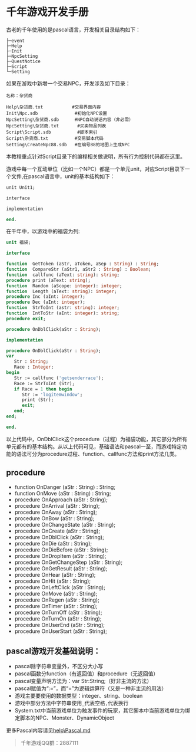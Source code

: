 # 千年游戏开发手册

古老的千年使用的是pascal语言，开发相关目录结构如下：
```
├─event
├─Help
├─Init
├─NpcSetting
├─QuestNotice
├─Script
└─Setting
```

如果在游戏中新增一个交易NPC，开发涉及如下目录：
```
名称：杂货商

Help\杂货商.txt           #交易界面内容
Init\Npc.sdb              #初始化NPC设置
NpcSetting\杂货商.sdb      #NPC自动说话内容（非必需）
NpcSetting\杂货商.txt       #买卖物品列表
Script\Script.sdb          #脚本索引
Script\杂货商.txt          #交易脚本代码
Setting\CreateNpc88.sdb   #在编号88的地图上生成NPC
```

本教程重点针对Script目录下的编程相关做说明，所有行为控制代码都在这里。

游戏中每一个互动单位（比如一个NPC）都是一个单元unit，对应Script目录下一个文件,在pascal语言中，unit的基本结构如下：
```pascal
unit Unit1;  

interface  

implementation  

end.
```

在千年中，以游戏中的福袋为列:
```pascal
unit 福袋;

interface

function  GetToken (aStr, aToken, aSep : String) : String;
function  CompareStr (aStr1, aStr2 : String) : Boolean;
function  callfunc (aText: string): string;
procedure print (aText: string);
function  Random (aScope: integer): integer;
function  Length (aText: string): integer;
procedure Inc (aInt: integer);
procedure Dec (aInt: integer);
function  StrToInt (astr: string): integer;
function  IntToStr (aInt: integer): string;
procedure exit;

procedure OnDblClick(aStr : String);

implementation

procedure OnDblClick(aStr : String);
var
   Str : String;
   Race : Integer;
begin
   Str := callfunc ('getsenderrace');
   Race := StrToInt (Str);
   if Race = 1 then begin
      Str := 'logitemwindow';
      print (Str);
      exit; 
   end;
end;

end.
```

以上代码中，OnDblClick这个procedure（过程）为福袋功能，其它部分为所有单元都有的基本结构。从以上代码可见，基础语法和pascal一至，而游戏特定功能的语法可分为procedure过程、function、callfunc方法和print方法几类。

## procedure

* function OnDanger (aStr : String) : String;
* function OnMove (aStr : String) : String;
* procedure OnApproach (aStr : String);
* procedure OnArrival (aStr : String);
* procedure OnAway (aStr : String);
* procedure OnBow (aStr : String);
* procedure OnChangeState (aStr : String);
* procedure OnCreate (aStr : String);
* procedure OnDblClick (aStr : String);
* procedure OnDie (aStr : String);
* procedure OnDieBefore (aStr : String);
* procedure OnDropItem (aStr : String);
* procedure OnGetChangeStep (aStr : String);
* procedure OnGetResult (aStr : String);
* procedure OnHear (aStr : String);
* procedure OnHit (aStr : String);
* procedure OnLeftClick (aStr : String);
* procedure OnMove (aStr : String);
* procedure OnRegen (aStr : String);
* procedure OnTimer (aStr : String);
* procedure OnTurnOff (aStr : String);
* procedure OnTurnOn (aStr : String);
* procedure OnUserEnd (aStr : String);
* procedure OnUserStart (aStr : String);


## pascal游戏开发基础说明：

* pascal除字符串变量外，不区分大小写
* pascal函数分function（有返回值）和procedure（无返回值）
* pascal变量声明方法为：var Str:String;（好非主流的方法）
* pascal赋值为“:=”，而“=”为逻辑运算符（又是一种非主流的用法）
* 游戏主要要使用的数据类型：integer、string、boolean
* 游戏中部分方法中字符串使用`_`代表空格`,`代表换行
* System.txt中当前游戏单位为触发事件的玩家，其它脚本中当前游戏单位为绑定脚本的NPC、Monster、DynamicObject

更多Pascal内容请见[help\Pascal.md](help/Pascal.md)

> 千年游戏QQ群：2887111